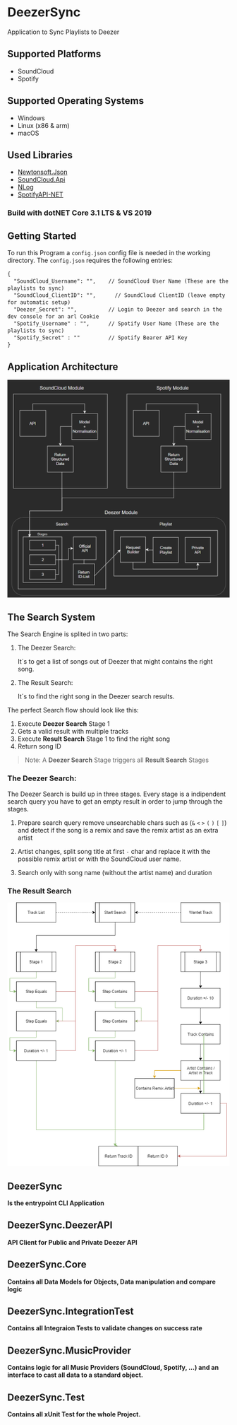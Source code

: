 # DeezerSync
Application to Sync Playlists to Deezer

## Supported Platforms
+ SoundCloud
+ Spotify

## Supported Operating Systems
+ Windows
+ Linux (x86 & arm)
+ macOS

## Used Libraries
+ [Newtonsoft.Json](https://github.com/JamesNK/Newtonsoft.Json)
+ [SoundCloud.Api](https://github.com/prayzzz/SoundCloud.Api)
+ [NLog](https://github.com/NLog/NLog)
+ [SpotifyAPI-NET](https://github.com/JohnnyCrazy/SpotifyAPI-NET)

### Build with dotNET Core 3.1 LTS & VS 2019

## Getting Started
To run this Program a `config.json` config file is needed in the working directory.
The `config.json` requires the following entries:

```console
{
  "SoundCloud_Username": "",    // SoundCloud User Name (These are the playlists to sync)
  "SoundCloud_ClientID": "",	  // SoundCloud ClientID (leave empty for automatic setup)
  "Deezer_Secret": "",          // Login to Deezer and search in the dev console for an arl Cookie
  "Spotify_Username" : "",      // Spotify User Name (These are the playlists to sync)
  "Spotify_Secret" : ""         // Spotify Bearer API Key
}
```

## Application Architecture
!["arch"](overview.png)

## The Search System

The Search Engine is splited in two parts:
1. The Deezer Search:

   It´s to get a list of songs out of Deezer that might contains the right song.
1. The Result Search:

   It´s to find the right song in the Deezer search results.

The perfect Search flow should look like this:
1. Execute __Deezer Search__ Stage 1
1. Gets a valid result with multiple tracks
1. Execute __Result Search__ Stage 1 to find the right song
1. Return song ID

> Note: A __Deezer Search__ Stage triggers all __Result Search__ Stages

### The Deezer Search:
The Deezer Search is build up in three stages.
Every stage is a indipendent search query you have to get an empty result in order to jump through the stages.

1. Prepare search query remove unsearchable chars such as (`&`  `<`  `>`  `(`  `)`  `[`  `]`) and detect if the song is a remix and save the remix artist as an extra artist

1. Artist changes, split song title at first `-` char and replace it with the possible remix artist or with the SoundCloud user name.

1. Search only with song name (without the artist name) and duration

### The Result Search
!["ResultSearch"](SearchFlow.png)

## DeezerSync
__Is the entrypoint CLI Application__

## DeezerSync.DeezerAPI
__API Client for Public and Private Deezer API__

## DeezerSync.Core
__Contains all Data Models for Objects, Data manipulation and compare logic__

## DeezerSync.IntegrationTest
__Contains all Integraion Tests to validate changes on success rate__

## DeezerSync.MusicProvider
__Contains logic for all Music Providers (SoundCloud, Spotify, ...) and an interface to cast all data to a standard object.__

## DeezerSync.Test
__Contains all xUnit Test for the whole Project.__
